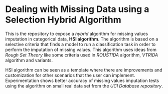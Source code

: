 # Dealing with Missing Data using a Selection Hybrid Algorithm

This is the repository to expose a *hybrid* algorithm for missing values imputation
in categorical data, **HSI algorithm**. The algorithm is based on a selective
criteria that finds a model to run a classification task in order to perform the
imputation of missing values. This algorithm uses ideas from *Rough Set Theory*
like some criteria used in *ROUSTIDA* algorithm, *VTRIDA* algorithm and variants.

HSI algorithm can be seen as a template where there are improvements and
customization for other scenarios that the user can implement.
Experimentation shows better accuracy of missing values imputation tests using
the algorithm on small real data set from the *UCI Database repository*.
